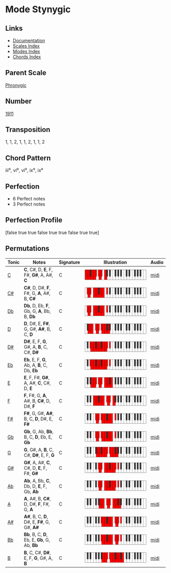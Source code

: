 # Mode Stynygic

## Links

- [Documentation](README.md)
- [Scales Index](Scales.md)
- [Modes Index](Modes.md)
- [Chords Index](Chords.md)

## Parent Scale

[Phronygic](ScalePhronygic.md)

## Number

[1911](https://ianring.com/musictheory/scales/1911)

## Transposition

1, 1, 2, 1, 1, 2, 1, 1, 2

## Chord Pattern

iii⁰, vi⁰, vi⁰, ix⁰, ix⁰

## Perfection

- 6 Perfect notes
- 3 Perfect notes

## Perfection Profile

[false true true false true true false true true]

## Permutations

| Tonic | Notes | Signature | Illustration | Audio |
|-------|-------|-----------|--------------|-------|
| [C](ModeCNaturalStynygic.md) | **C**, C#, D, **E**, F, F#, **G#**, A, A#, **C** | C | ![CNaturalStynygic](ModeCNaturalStynygic.png) | [midi](https://github.com/edipermadi/music/blob/main/docs/ModeCNaturalStynygic.mid?raw=true) |
| [C#](ModeCSharpStynygic.md) | **C#**, D, D#, **F**, F#, G, **A**, A#, B, **C#** | C | ![CSharpStynygic](ModeCSharpStynygic.png) | [midi](https://github.com/edipermadi/music/blob/main/docs/ModeCSharpStynygic.mid?raw=true) |
| [Db](ModeDFlatStynygic.md) | **Db**, D, Eb, **F**, Gb, G, **A**, Bb, B, **Db** | C | ![DFlatStynygic](ModeDFlatStynygic.png) | [midi](https://github.com/edipermadi/music/blob/main/docs/ModeDFlatStynygic.mid?raw=true) |
| [D](ModeDNaturalStynygic.md) | **D**, D#, E, **F#**, G, G#, **A#**, B, C, **D** | C | ![DNaturalStynygic](ModeDNaturalStynygic.png) | [midi](https://github.com/edipermadi/music/blob/main/docs/ModeDNaturalStynygic.mid?raw=true) |
| [D#](ModeDSharpStynygic.md) | **D#**, E, F, **G**, G#, A, **B**, C, C#, **D#** | C | ![DSharpStynygic](ModeDSharpStynygic.png) | [midi](https://github.com/edipermadi/music/blob/main/docs/ModeDSharpStynygic.mid?raw=true) |
| [Eb](ModeEFlatStynygic.md) | **Eb**, E, F, **G**, Ab, A, **B**, C, Db, **Eb** | C | ![EFlatStynygic](ModeEFlatStynygic.png) | [midi](https://github.com/edipermadi/music/blob/main/docs/ModeEFlatStynygic.mid?raw=true) |
| [E](ModeENaturalStynygic.md) | **E**, F, F#, **G#**, A, A#, **C**, C#, D, **E** | C | ![ENaturalStynygic](ModeENaturalStynygic.png) | [midi](https://github.com/edipermadi/music/blob/main/docs/ModeENaturalStynygic.mid?raw=true) |
| [F](ModeFNaturalStynygic.md) | **F**, F#, G, **A**, A#, B, **C#**, D, D#, **F** | C | ![FNaturalStynygic](ModeFNaturalStynygic.png) | [midi](https://github.com/edipermadi/music/blob/main/docs/ModeFNaturalStynygic.mid?raw=true) |
| [F#](ModeFSharpStynygic.md) | **F#**, G, G#, **A#**, B, C, **D**, D#, E, **F#** | C | ![FSharpStynygic](ModeFSharpStynygic.png) | [midi](https://github.com/edipermadi/music/blob/main/docs/ModeFSharpStynygic.mid?raw=true) |
| [Gb](ModeGFlatStynygic.md) | **Gb**, G, Ab, **Bb**, B, C, **D**, Eb, E, **Gb** | C | ![GFlatStynygic](ModeGFlatStynygic.png) | [midi](https://github.com/edipermadi/music/blob/main/docs/ModeGFlatStynygic.mid?raw=true) |
| [G](ModeGNaturalStynygic.md) | **G**, G#, A, **B**, C, C#, **D#**, E, F, **G** | C | ![GNaturalStynygic](ModeGNaturalStynygic.png) | [midi](https://github.com/edipermadi/music/blob/main/docs/ModeGNaturalStynygic.mid?raw=true) |
| [G#](ModeGSharpStynygic.md) | **G#**, A, A#, **C**, C#, D, **E**, F, F#, **G#** | C | ![GSharpStynygic](ModeGSharpStynygic.png) | [midi](https://github.com/edipermadi/music/blob/main/docs/ModeGSharpStynygic.mid?raw=true) |
| [Ab](ModeAFlatStynygic.md) | **Ab**, A, Bb, **C**, Db, D, **E**, F, Gb, **Ab** | C | ![AFlatStynygic](ModeAFlatStynygic.png) | [midi](https://github.com/edipermadi/music/blob/main/docs/ModeAFlatStynygic.mid?raw=true) |
| [A](ModeANaturalStynygic.md) | **A**, A#, B, **C#**, D, D#, **F**, F#, G, **A** | C | ![ANaturalStynygic](ModeANaturalStynygic.png) | [midi](https://github.com/edipermadi/music/blob/main/docs/ModeANaturalStynygic.mid?raw=true) |
| [A#](ModeASharpStynygic.md) | **A#**, B, C, **D**, D#, E, **F#**, G, G#, **A#** | C | ![ASharpStynygic](ModeASharpStynygic.png) | [midi](https://github.com/edipermadi/music/blob/main/docs/ModeASharpStynygic.mid?raw=true) |
| [Bb](ModeBFlatStynygic.md) | **Bb**, B, C, **D**, Eb, E, **Gb**, G, Ab, **Bb** | C | ![BFlatStynygic](ModeBFlatStynygic.png) | [midi](https://github.com/edipermadi/music/blob/main/docs/ModeBFlatStynygic.mid?raw=true) |
| [B](ModeBNaturalStynygic.md) | **B**, C, C#, **D#**, E, F, **G**, G#, A, **B** | C | ![BNaturalStynygic](ModeBNaturalStynygic.png) | [midi](https://github.com/edipermadi/music/blob/main/docs/ModeBNaturalStynygic.mid?raw=true) |
